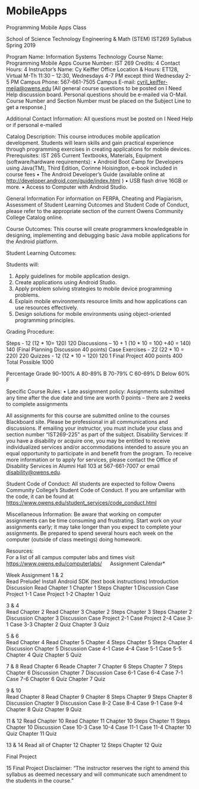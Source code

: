 # MobileApps
Programming Mobile Apps Class

School of Science Technology Engineering & Math (STEM)
IST269 Syllabus Spring 2019


Program Name:	Information Systems Technology
Course Name:	Programming Mobile Apps
Course Number:	IST 269
Credits:	4
Contact Hours:	4
Instructor’s Name:	Cy Keiffer
Office Location & Hours:	ET128, Virtual M-Th 11:30 – 12:30, Wednesdays 4-7 PM except third Wednesday 2-5 PM
Campus Phone:	567-661-7505
Campus E-mail:	cyril_keiffer-mejia@owens.edu 
[All general course questions to be posted on I Need Help discussion board.
Personal questions should be e-mailed via O-Mail. Course Number and Section Number must be placed on the Subject Line to get a response.]

Additional Contact Information:	All questions must be posted on I Need Help or if personal e-mailed

Catalog Description: This course introduces mobile application development. Students will learn skills and gain practical experience through programming exercises in creating applications for mobile devices.
Prerequisites: IST 265
Current Textbooks, Materials, Equipment (software/hardware requirements):
•	Android Boot Camp for Developers using Java(TM), Third Edition, Corinne Hoisington, e-book included in course fees
•	The Android Developer’s Guide (available online at http://developer.android.com/guide/index.html )
•	USB flash drive 16GB or more.
•	Access to Computer with Android Studio.
 
General Information
For information on FERPA, Cheating and Plagiarism, Assessment of Student Learning Outcomes and Student Code of Conduct, please refer to the appropriate section of the current Owens Community College Catalog online.

Course Outcomes:
This course will create programmers knowledgeable in designing, implementing and debugging basic Java mobile applications for the Android platform.

Student Learning Outcomes:

Students will:
1.	Apply guidelines for mobile application design.
2.	Create applications using Android Studio.
3.	Apply problem solving strategies to mobile device programming problems.
4.	Explain mobile environments resource limits and how applications can use resources effectively.
5.	Design solutions for mobile environments using object-oriented programming principles.

Grading Procedure: 

Steps - 12 (12 * 10= 120)	120
Discussions – 10 + 1 (10 * 10 = 100 +40 = 140)	140 
(Final Planning Discussion 40 points)
Case Exercises - 22 (22 * 10 = 220)	220
Quizzes - 12 (12 * 10 = 120)	120
1 Final Project 400 points	400
Total Possible		1000

Percentage
	Grade
90-100%
	A
80-89%
	B
70-79%
	C
60-69%
	D
Below 60%	F

Specific Course Rules:
•	Late assignment policy: Assignments submitted any time after the due date and time are worth 0 points – there are 2 weeks to complete assignments

All assignments for this course are submitted online to the courses Blackboard site. 
Please be professional in all communications and discussions. 
If emailing your instructor, you must include your class and section number “IST269-225” as part of the subject.
Disability Services:
If you have a disability or acquire one, you may be entitled to receive individualized services and/or accommodations intended to assure you an equal opportunity to participate in and benefit from the program.  To receive more information or to apply for services, please contact the Office of Disability Services in Alumni Hall 103 at 567-661-7007 or email disability@owens.edu.

Student Code of Conduct:
All students are expected to follow Owens Community College’s Student Code of Conduct.  If you are unfamiliar with the code, it can be found at https://www.owens.edu/student_services/code_conduct.html

Miscellaneous Information: 
Be aware that working on computer assignments can be time consuming and frustrating. Start work on your assignments early; it may take longer than you expect to complete your assignments. Be prepared to spend several hours each week on the computer (outside of class meetings) doing homework.

Resources:	
For a list of all campus computer labs and times visit https://www.owens.edu/computerlabs/
 
Assignment Calendar*
 
Week	Assignment
1 & 2	
Read Prelude!
Install Android SDK (text book instructions)
Introduction Discussion
Read Chapter 1
Chapter 1 Steps
Chapter 1 Discussion
Case Project 1-1
Case Project 1-2
Chapter 1 Quiz

3 & 4	
Read Chapter 2
Read Chapter 3
Chapter 2 Steps
Chapter 3 Steps
Chapter 2 Discussion
Chapter 3 Discussion
Case Project 2-1
Case Project 2-4
Case 3-1
Case 3-3
Chapter 2 Quiz
Chapter 3 Quiz

5 & 6	
Read Chapter 4
Read Chapter 5
Chapter 4 Steps
Chapter 5 Steps
Chapter 4 Discussion
Chapter 5 Discussion
Case 4-1
Case 4-4
Case 5-1
Case 5-5
Chapter 4 Quiz
Chapter 5 Quiz

7 & 8	Read Chapter 6
Reade Chapter 7
Chapter 6 Steps
Chapter 7 Steps
Chapter 6 Discussion
Chapter 7 Discussion
Case 6-1
Case 6-4
Case 7-1
Case 7-6
Chapter 6 Quiz
Chapter 7 Quiz

9 & 10	
Read Chapter 8
Read Chapter 9
Chapter 8 Steps
Chapter 9 Steps
Chapter 8 Discussion
Chapter 9 Discussion
Case 8-2
Case 8-4
Case 9-1
Case 9-4
Chapter 8 Quiz
Chapter 9 Quiz

11 & 12	
Read Chapter 10
Read Chapter 11
Chapter 10 Steps
Chapter 11 Steps
Chapter 10 Discussion
Case 10-3
Case 10-4
Case 11-1
Case 11-4
Chapter 10 Quiz
Chapter 11 Quiz

13 & 14	
Read all of Chapter 12
Chapter 12 Steps
Chapter 12 Quiz

Final Project

15	Final Project
Disclaimer: “The instructor reserves the right to amend this syllabus as deemed necessary and will communicate such amendment to the students in the course.”
